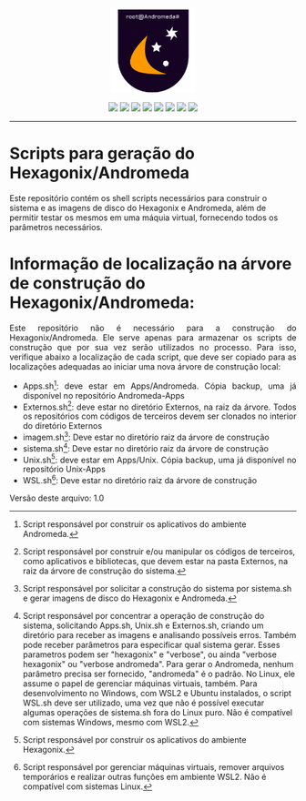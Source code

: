 <p align="center">
<img src="https://github.com/hexagonix/Doc/blob/main/Img/Hexagonix.png" width="150" height="150">
</p>

<div align="center">

![](https://img.shields.io/github/license/hexagonix/scriptsHX.svg)
![](https://img.shields.io/github/stars/hexagonix/scriptsHX.svg)
![](https://img.shields.io/github/issues/hexagonix/scriptsHX.svg)
![](https://img.shields.io/github/issues-closed/hexagonix/scriptsHX.svg)
![](https://img.shields.io/github/issues-pr/hexagonix/scriptsHX.svg)
![](https://img.shields.io/github/issues-pr-closed/hexagonix/scriptsHX.svg)
![](https://img.shields.io/github/downloads/hexagonix/scriptsHX/total.svg)
![](https://img.shields.io/github/release/hexagonix/scriptsHX.svg)

</div>

<hr>

# Scripts para geração do Hexagonix/Andromeda

Este repositório contém os shell scripts necessários para construir o sistema e as imagens de disco do Hexagonix e Andromeda, além de permitir testar os mesmos em uma máquia virtual, fornecendo todos os parâmetros necessários.

# Informação de localização na árvore de construção do Hexagonix/Andromeda:

<div align="justify">

Este repositório não é necessário para a construção do Hexagonix/Andromeda. Ele serve apenas para armazenar os scripts de construção que por sua vez serão utilizados no processo. Para isso, verifique abaixo a localização de cada script, que deve ser copiado para as localizações adequadas ao iniciar uma nova árvore de construção local:

* Apps.sh[^1]: deve estar em Apps/Andromeda. Cópia backup, uma já disponível no repositório Andromeda-Apps
* Externos.sh[^2]: deve estar no diretório Externos, na raiz da árvore. Todos os repositórios com códigos de terceiros devem ser clonados no interior do diretório Externos
* imagem.sh[^3]: Deve estar no diretório raiz da árvore de construção
* sistema.sh[^4]: Deve estar no diretório raiz da árvore de construção
* Unix.sh[^5]: deve estar em Apps/Unix. Cópia backup, uma já disponível no repositório Unix-Apps
* WSL.sh[^6]: Deve estar no diretório raiz da árvore de construção

[^1]: Script responsável por construir os aplicativos do ambiente Andromeda.
[^2]: Script responsável por construir e/ou manipular os códigos de terceiros, como aplicativos e bibliotecas, que devem estar na pasta Externos, na raiz da árvore de construção do sistema.
[^3]: Script responsável por solicitar a construção do sistema por sistema.sh e gerar imagens de disco do Hexagonix e Andromeda.
[^4]: Script responsável por concentrar a operação de construção do sistema, solicitando Apps.sh, Unix.sh e Externos.sh, criando um diretório para receber as imagens e analisando possíveis erros. Também pode receber parâmetros para especificar qual sistema gerar. Esses parametros podem ser "hexagonix" e "verbose", ou ainda "verbose hexagonix" ou "verbose andromeda". Para gerar o Andromeda, nenhum parâmetro precisa ser fornecido, "andromeda" é o padrão. No Linux, ele assume o papel de gerenciar máquinas virtuais, também. Para desenvolvimento no Windows, com WSL2 e Ubuntu instalados, o script WSL.sh deve ser utilizado, uma vez que não é possível executar algumas operações de sistema.sh fora do Linux puro. Não é compatível com sistemas Windows, mesmo com WSL2.
[^5]: Script responsável por construir os aplicativos do ambiente Hexagonix.
[^6]: Script responsável por gerenciar máquinas virtuais, remover arquivos temporários e realizar outras funções em ambiente WSL2. Não é compatível com sistemas Linux.

</div>

Versão deste arquivo: 1.0
